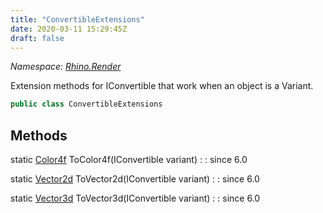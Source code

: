```yaml
---
title: "ConvertibleExtensions"
date: 2020-03-11 15:29:45Z
draft: false
---
```


*Namespace: [Rhino.Render](../)*

Extension methods for IConvertible that work when
   an object is a Variant.
```cs
public class ConvertibleExtensions
```
## Methods

static [Color4f](/rhinocommon/rhino/display/color4f/) ToColor4f(IConvertible variant)
: 
: since 6.0

static [Vector2d](/rhinocommon/rhino/geometry/vector2d/) ToVector2d(IConvertible variant)
: 
: since 6.0

static [Vector3d](/rhinocommon/rhino/geometry/vector3d/) ToVector3d(IConvertible variant)
: 
: since 6.0
